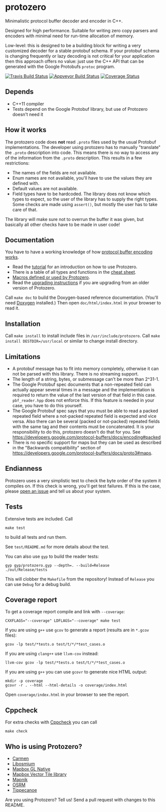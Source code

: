 # protozero

Minimalistic protocol buffer decoder and encoder in C++.

Designed for high performance. Suitable for writing zero copy parsers and
encoders with minimal need for run-time allocation of memory.

Low-level: this is designed to be a building block for writing a very
customized decoder for a stable protobuf schema. If your protobuf schema is
changing frequently or lazy decoding is not critical for your application then
this approach offers no value: just use the C++ API that can be generated with
the Google Protobufs `protoc` program.

[![Travis Build Status](https://travis-ci.org/mapbox/protozero.svg?branch=master)](https://travis-ci.org/mapbox/protozero)
[![Appveyor Build Status](https://ci.appveyor.com/api/projects/status/o354pq10y96mnr6d?svg=true)](https://ci.appveyor.com/project/Mapbox/protozero)
[![Coverage Status](https://coveralls.io/repos/mapbox/protozero/badge.svg?branch=master&service=github)](https://coveralls.io/github/mapbox/protozero?branch=master)

## Depends

* C++11 compiler
* Tests depend on the Google Protobuf library, but use of Protozero doesn't
  need it


## How it works

The protozero code does **not** read `.proto` files used by the usual Protobuf
implementations. The developer using protozero has to manually "translate" the
`.proto` description into code. This means there is no way to access any of the
information from the `.proto` description. This results in a few restrictions:

* The names of the fields are not available.
* Enum names are not available, you'll have to use the values they are defined
  with.
* Default values are not available.
* Field types have to be hardcoded. The library does not know which types to
  expect, so the user of the library has to supply the right types. Some checks
  are made using `assert()`, but mostly the user has to take care of that.

The library will make sure not to overrun the buffer it was given, but
basically all other checks have to be made in user code!


## Documentation

You have to have a working knowledge of how
[protocol buffer encoding works](https://developers.google.com/protocol-buffers/docs/encoding).

* Read the [tutorial](doc/tutorial.md) for an introduction on how to use
  Protozero.
* There is a table of all types and functions in the
  [cheat sheet](doc/cheatsheet.md).
* [Macros defined or used by Protozero](doc/macros.md).
* Read the [upgrading instructions](UPGRADING.md) if you are upgrading from
  an older version of Protozero.

Call `make doc` to build the Doxygen-based reference documentation. (You'll
need [Doxygen](http://www.stack.nl/~dimitri/doxygen/) installed.) Then open
`doc/html/index.html` in your browser to read it.


## Installation

Call `make install` to install include files in `/usr/include/protozero`. Call
`make install DESTDIR=/usr/local` or similar to change install directory.


## Limitations

* A protobuf message has to fit into memory completely, otherwise it can not
  be parsed with this library. There is no streaming support.
* The length of a string, bytes, or submessage can't be more than 2^31-1.
* The Google Protobuf spec documents that a non-repeated field can actually
  appear several times in a message and the implementation is required to
  return the value of the last version of that field in this case.
  `pbf_reader.hpp` does not enforce this. If this feature is needed in your
  case, you have to do this yourself.
* The Google Protobuf spec says that you must be able to read a packed
  repeated field where a not-packed repeated field is expected and vice
  versa. Also there can be several (packed or not-packed) repeated fields
  with the same tag and their contents must be concatenated. It is your
  responsibility to do this, protozero doesn't do that for you.
  See https://developers.google.com/protocol-buffers/docs/encoding#packed
* There is no specific support for maps but they can be used as described in
  the "Backwards compatibility" section of
  https://developers.google.com/protocol-buffers/docs/proto3#maps.


## Endianness

Protozero uses a very simplistic test to check the byte order of the system it
compiles on. If this check is wrong, you'll get test failures. If this is the
case, please [open an issue](https://github.com/mapbox/protozero/issues) and
tell us about your system.


## Tests

Extensive tests are included. Call

    make test

to build all tests and run them.

See `test/README.md` for more details about the test.

You can also use `gyp` to build the reader tests:

    gyp gyp/protozero.gyp --depth=. --build=Release
    ./out/Release/tests

This will clobber the `Makefile` from the repository! Instead of `Release` you
can use `Debug` for a debug build.


## Coverage report

To get a coverage report compile and link with `--coverage`:

    CXXFLAGS="--coverage" LDFLAGS="--coverage" make test

If you are using `g++` use `gcov` to generate a report (results are in `*.gcov`
files):

    gcov -lp test/*tests.o test/t/*/*test_cases.o

If you are using `clang++` use `llvm-cov` instead:

    llvm-cov gcov -lp test/*tests.o test/t/*/*test_cases.o

If you are using `g++` you can use `gcovr` to generate nice HTML output:

    mkdir -p coverage
    gcovr -r . --html --html-details -o coverage/index.html

Open `coverage/index.html` in your browser to see the report.


## Cppcheck

For extra checks with [Cppcheck](http://cppcheck.sourceforge.net/) you can call

    make check


## Who is using Protozero?

* [Carmen](https://github.com/mapbox/carmen-cache)
* [Libosmium](https://github.com/osmcode/libosmium)
* [Mapbox GL Native](https://github.com/mapbox/mapbox-gl-native)
* [Mapbox Vector Tile library](https://github.com/mapbox/vector-tile)
* [Mapnik](https://github.com/mapbox/mapnik-vector-tile)
* [OSRM](https://github.com/Project-OSRM/osrm-backend)
* [Tippecanoe](https://github.com/mapbox/tippecanoe)

Are you using Protozero? Tell us! Send a pull request with changes to this
README.


